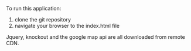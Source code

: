 To run this application:
1. clone the git repository
2. navigate your browser to the index.html file

Jquery, knockout and the google map api are all downloaded from remote CDN.
